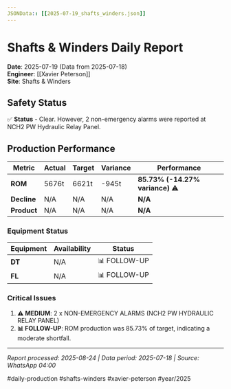 ```yaml
---
JSONData:: [[2025-07-19_shafts_winders.json]]
---
```


# Shafts & Winders Daily Report
**Date**: 2025-07-19 (Data from 2025-07-18)  
**Engineer**: [[Xavier Peterson]]  
**Site**: Shafts & Winders  

## Safety Status
✅ **Status** - Clear. However, 2 non-emergency alarms were reported at NCH2 PW Hydraulic Relay Panel.

## Production Performance
| Metric | Actual | Target | Variance | Performance |
|--------|--------|--------|----------|-------------|
| **ROM** | 5676t | 6621t | -945t | **85.73% (-14.27% variance)** ⚠️ |
| **Decline** | N/A | N/A | N/A | **N/A** |
| **Product** | N/A | N/A | N/A | **N/A** |

### Equipment Status
| Equipment | Availability | Status |
|-----------|-------------|---------|
| **DT** | N/A | 📊 FOLLOW-UP |
| **FL** | N/A | 📊 FOLLOW-UP |

### Critical Issues
1. **⚠️ MEDIUM**: 2 x NON-EMERGENCY ALARMS (NCH2 PW HYDRAULIC RELAY PANEL)
2. **📊 FOLLOW-UP**: ROM production was 85.73% of target, indicating a moderate shortfall.

---
*Report processed: 2025-08-24 | Data period: 2025-07-18 | Source: WhatsApp 04:00*

#daily-production #shafts-winders #xavier-peterson #year/2025